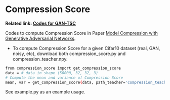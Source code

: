 # Compression Score

**Related link: [Codes for GAN-TSC](https://github.com/RuishanLiu/GAN-TSC)**

Codes to compute Compression Score in Paper [Model Compression with Generative Adversarial Networks](https://arxiv.org/pdf/1812.02271.pdf).

* To compute Compression Score for a given Cifar10 dataset (real, GAN, noisy, etc), download both compression_score.py and compression_teacher.npy. 

```bash
from compression_score import get_compression_score
data = # data in shape (50000, 32, 32, 3)
# Compute the mean and variance of Compression Score
mean, var = get_compression_score(data, path_teacher='compression_teacher.npy')
```

See example.py as an example usage.
